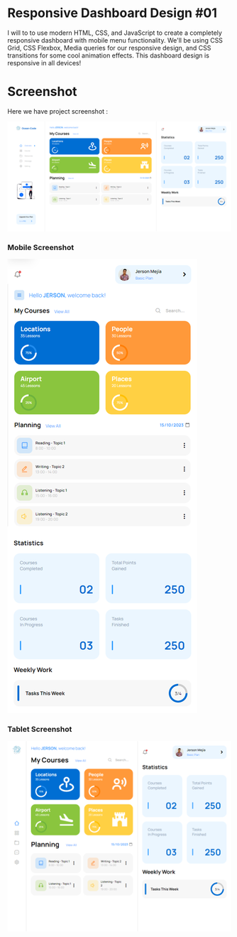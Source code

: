 # Responsive Dashboard Design #01
I will to to use modern HTML, CSS, and JavaScript to create a completely responsive dashboard with mobile menu functionality. We'll be using CSS Grid, CSS Flexbox, Media queries for our responsive design, and CSS  transitions for some cool animation effects. This dashboard design is responsive in all devices!

# Screenshot
Here we have project screenshot :

![screenshot1](Design-01.png)

### Mobile Screenshot
![screenshot2](Design-02.png)

### Tablet Screenshot
![screenshot2](Design-03.png)
